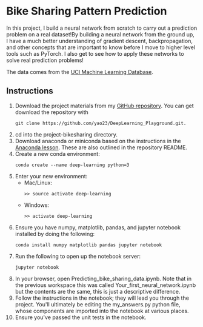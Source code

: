 # Bike Sharing Pattern Prediction
In this project, I build a neural network from scratch to carry out a prediction problem on a real dataset!By building a neural network from the ground up, I have a much better understanding of gradient descent, backpropagation, and other concepts that are important to know before I move to higher level tools such as PyTorch. I also get to see how to apply these networks to solve real prediction problems!

The data comes from the [UCI Machine Learning Database](https://archive.ics.uci.edu/ml/datasets/Bike+Sharing+Dataset).

## Instructions
1. Download the project materials from my [GitHub repository](https://github.com/yao23/DeepLearning_Playground). You can get download the repository with 
	```
	git clone https://github.com/yao23/DeepLearning_Playground.git.
	```
1. cd into the project-bikesharing directory.
1. Download anaconda or miniconda based on the instructions in the [Anaconda lesson](https://classroom.udacity.com/nanodegrees/nd101/parts/2a9dba0b-28eb-4b0e-acfa-bdcf35680d90/modules/aba54606-cf35-4a77-b643-efec6a90bfa1/lessons/9e9ed61d-20c3-4431-95aa-a1099f28d601/concepts/4cdc5a26-1e54-4a69-8eb4-f15e37aaab7b). These are also outlined in the repository README.
1. Create a new conda environment:
	```
	conda create --name deep-learning python=3
	```
1. Enter your new environment:
	* Mac/Linux: 
		```
		>> source activate deep-learning
		```
	* Windows: 
		```
		>> activate deep-learning
		```
1. Ensure you have numpy, matplotlib, pandas, and jupyter notebook installed by doing the following:
	```
	conda install numpy matplotlib pandas jupyter notebook
	```
1. Run the following to open up the notebook server:
	```
	jupyter notebook
	```
1. In your browser, open Predicting_bike_sharing_data.ipynb. Note that in the previous workspace this was called Your_first_neural_network.ipynb but the contents are the same, this is just a descriptive difference.
1. Follow the instructions in the notebook; they will lead you through the project. You'll ultimately be editing the my_answers.py python file, whose components are imported into the notebook at various places.
1. Ensure you've passed the unit tests in the notebook.